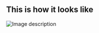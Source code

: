 ## This is how it looks like

![Image description](https://github.com/raduceaca1234/android-apps/blob/master/ToastDemp/Untitled.png)
